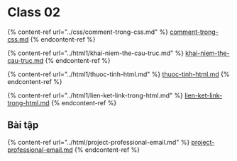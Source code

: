 # Class 02

{% content-ref url="../css/comment-trong-css.md" %}
[comment-trong-css.md](../css/comment-trong-css.md)
{% endcontent-ref %}

{% content-ref url="../html1/khai-niem-the-cau-truc.md" %}
[khai-niem-the-cau-truc.md](../html1/khai-niem-the-cau-truc.md)
{% endcontent-ref %}

{% content-ref url="../html1/thuoc-tinh-html.md" %}
[thuoc-tinh-html.md](../html1/thuoc-tinh-html.md)
{% endcontent-ref %}

{% content-ref url="../html1/lien-ket-link-trong-html.md" %}
[lien-ket-link-trong-html.md](../html1/lien-ket-link-trong-html.md)
{% endcontent-ref %}

## Bài tập

{% content-ref url="../html/project-professional-email.md" %}
[project-professional-email.md](../html/project-professional-email.md)
{% endcontent-ref %}
